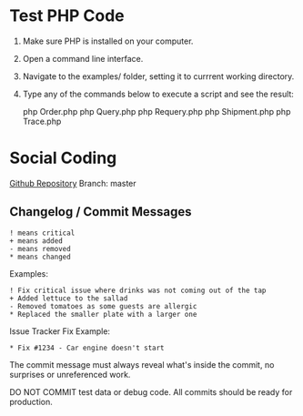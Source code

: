 # Test PHP Code

1. Make sure PHP is installed on your computer.

2. Open a command line interface.

3. Navigate to the examples/ folder, setting it to currrent working directory.

4. Type any of the commands below to execute a script and see the result:

    php Order.php
    php Query.php
    php Requery.php
    php Shipment.php
    php Trace.php


# Social Coding

  [Github Repository](https://www.github.com/Fraktjakt/php-library)
  Branch: master


## Changelog / Commit Messages

    ! means critical
    + means added
    - means removed
    * means changed

  Examples:

    ! Fix critical issue where drinks was not coming out of the tap
    + Added lettuce to the sallad
    - Removed tomatoes as some guests are allergic
    * Replaced the smaller plate with a larger one

  Issue Tracker Fix Example:

    * Fix #1234 - Car engine doesn't start

  The commit message must always reveal what's inside the commit, no surprises or unreferenced work.

  DO NOT COMMIT test data or debug code. All commits should be ready for production.
